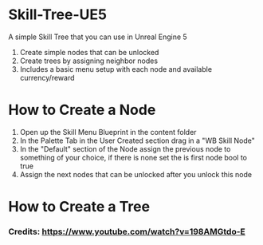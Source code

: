 # Skill-Tree-UE5
A simple Skill Tree that you can use in Unreal Engine 5

1. Create simple nodes that can be unlocked
2. Create trees by assigning neighbor nodes 
3. Includes a basic menu setup with each node and available currency/reward

# How to Create a Node

1. Open up the Skill Menu Blueprint in the content folder
2. In the Palette Tab in the User Created section drag in a "WB Skill Node"
3. In the "Default" section of the Node assign the previous node to something of your choice, if there is none set the is first node bool to true
4. Assign the next nodes that can be unlocked after you unlock this node



# How to Create a Tree

### Credits: https://www.youtube.com/watch?v=198AMGtdo-E